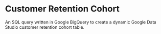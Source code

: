 # Customer Retention Cohort
An SQL query written in Google BigQuery to create a dynamic Google Data Studio customer retention cohort table.
